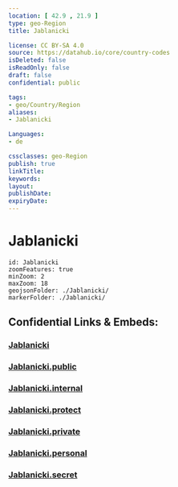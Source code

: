 ```yaml
---
location: [ 42.9 , 21.9 ] 
type: geo-Region
title: Jablanicki

license: CC BY-SA 4.0
source: https://datahub.io/core/country-codes
isDeleted: false
isReadOnly: false
draft: false
confidential: public

tags:
- geo/Country/Region
aliases:
- Jablanicki

Languages:
- de

cssclasses: geo-Region
publish: true
linkTitle: 
keywords: 
layout: 
publishDate: 
expiryDate: 
---
```


# Jablanicki

```leaflet
id: Jablanicki
zoomFeatures: true 
minZoom: 2 
maxZoom: 18
geojsonFolder: ./Jablanicki/
markerFolder: ./Jablanicki/
```


## Confidential Links & Embeds: 

### [Jablanicki](/_Standards/Earth/Continent/Europe/Europe~South/Serbia/districts~Serbia/Jablanicki.md) 

### [Jablanicki.public](/_public/Earth/Continent/Europe/Europe~South/Serbia/districts~Serbia/Jablanicki.public.md) 

### [Jablanicki.internal](/_internal/Earth/Continent/Europe/Europe~South/Serbia/districts~Serbia/Jablanicki.internal.md) 

### [Jablanicki.protect](/_protect/Earth/Continent/Europe/Europe~South/Serbia/districts~Serbia/Jablanicki.protect.md) 

### [Jablanicki.private](/_private/Earth/Continent/Europe/Europe~South/Serbia/districts~Serbia/Jablanicki.private.md) 

### [Jablanicki.personal](/_personal/Earth/Continent/Europe/Europe~South/Serbia/districts~Serbia/Jablanicki.personal.md) 

### [Jablanicki.secret](/_secret/Earth/Continent/Europe/Europe~South/Serbia/districts~Serbia/Jablanicki.secret.md)


